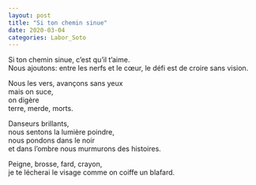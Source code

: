 ```yaml
---
layout: post
title: "Si ton chemin sinue"
date: 2020-03-04
categories: Labor_Soto
---
```


Si ton chemin sinue, c’est qu’il t’aime.  
Nous ajoutons: entre les nerfs et le cœur, le défi est de croire sans vision.

Nous les vers, avançons sans yeux  
mais on suce,  
on digère  
terre, merde, morts.

Danseurs brillants,  
nous sentons la lumière poindre,  
nous pondons dans le noir  
et dans l’ombre nous murmurons des histoires.

Peigne, brosse, fard, crayon,  
je te lécherai le visage comme on coiffe un blafard.

